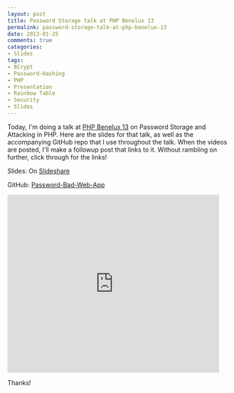 ```yaml
---
layout: post
title: Password Storage talk at PHP Benelux 13
permalink: password-storage-talk-at-php-benelux-13
date: 2013-01-25
comments: true
categories:
- Slides
tags:
- BCrypt
- Password-Hashing
- PHP
- Presentation
- Rainbow Table
- Security
- Slides
---
```


Today, I'm doing a talk at [PHP Benelux 13](http://conference.phpbenelux.eu/2013/) on Password Storage and Attacking in PHP. Here are the slides for that talk, as well as the accompanying GitHub repo that I use throughout the talk. When the videos are posted, I'll make a followup post that links to it. Without rambling on further, click through for the links!
<!--more-->

Slides: On [Slideshare](http://www.slideshare.net/ircmaxell/password-storage-and-attacking-in-php)

GitHub: [Password-Bad-Web-App](https://github.com/ircmaxell/password-bad-web-app)

<iframe frameborder="0" height="400" marginheight="0" marginwidth="0" scrolling="no" src="http://www.slideshare.net/slideshow/embed_code/16176699" width="476"></iframe>


Thanks!


